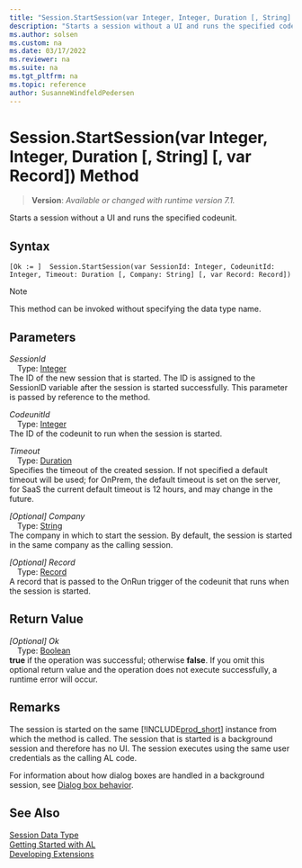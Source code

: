 ```yaml
---
title: "Session.StartSession(var Integer, Integer, Duration [, String] [, var Record]) Method"
description: "Starts a session without a UI and runs the specified codeunit."
ms.author: solsen
ms.custom: na
ms.date: 03/17/2022
ms.reviewer: na
ms.suite: na
ms.tgt_pltfrm: na
ms.topic: reference
author: SusanneWindfeldPedersen
---
```

[//]: # (START>DO_NOT_EDIT)
[//]: # (IMPORTANT:Do not edit any of the content between here and the END>DO_NOT_EDIT.)
[//]: # (Any modifications should be made in the .xml files in the ModernDev repo.)
# Session.StartSession(var Integer, Integer, Duration [, String] [, var Record]) Method
> **Version**: _Available or changed with runtime version 7.1._

Starts a session without a UI and runs the specified codeunit.


## Syntax
```AL
[Ok := ]  Session.StartSession(var SessionId: Integer, CodeunitId: Integer, Timeout: Duration [, Company: String] [, var Record: Record])
```
> [!NOTE]
> This method can be invoked without specifying the data type name.
## Parameters
*SessionId*  
&emsp;Type: [Integer](../integer/integer-data-type.md)  
The ID of the new session that is started. The ID is assigned to the SessionID variable after the session is started successfully. This parameter is passed by reference to the method.  

*CodeunitId*  
&emsp;Type: [Integer](../integer/integer-data-type.md)  
The ID of the codeunit to run when the session is started.  

*Timeout*  
&emsp;Type: [Duration](../duration/duration-data-type.md)  
Specifies the timeout of the created session. If not specified a default timeout will be used; for OnPrem, the default timeout is set on the server, for SaaS the current default timeout is 12 hours, and may change in the future.  

*[Optional] Company*  
&emsp;Type: [String](../text/text-data-type.md)  
The company in which to start the session. By default, the session is started in the same company as the calling session.  

*[Optional] Record*  
&emsp;Type: [Record](../record/record-data-type.md)  
A record that is passed to the OnRun trigger of the codeunit that runs when the session is started.  


## Return Value
*[Optional] Ok*  
&emsp;Type: [Boolean](../boolean/boolean-data-type.md)  
**true** if the operation was successful; otherwise **false**.   If you omit this optional return value and the operation does not execute successfully, a runtime error will occur.  


[//]: # (IMPORTANT: END>DO_NOT_EDIT)

## Remarks

The session is started on the same [!INCLUDE[prod_short](../../includes/prod_short.md)] instance from which the method is called. The session that is started is a background session and therefore has no UI. The session executes using the same user credentials as the calling AL code.  

For information about how dialog boxes are handled in a background session, see [Dialog box behavior](session-startsession-integer-integer-string-table-method.md#dialog-box-behavior).  

## See Also
[Session Data Type](session-data-type.md)  
[Getting Started with AL](../../devenv-get-started.md)  
[Developing Extensions](../../devenv-dev-overview.md)